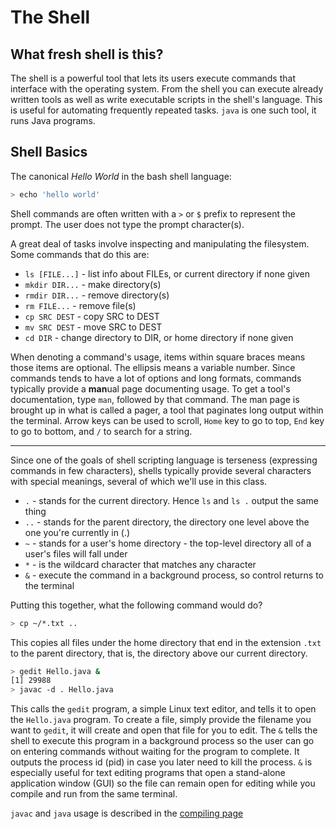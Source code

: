 # The Shell
## What fresh shell is this?

The shell is a powerful tool that lets its users execute commands that
interface with the operating system. From the shell you can execute
already written tools as well as write executable scripts in the
shell's language. This is useful for automating frequently repeated
tasks. `java` is one such tool, it runs Java programs.

## Shell Basics

The canonical *Hello World* in the bash shell language:
```bash
> echo 'hello world'
```

Shell commands are often written with a `>` or `$` prefix to represent
the prompt. The user does not type the prompt character(s).

A great deal of tasks involve inspecting and manipulating the
filesystem. Some commands that do this are:

* `ls [FILE...]` - list info about FILEs, or current directory if none given
* `mkdir DIR...` - make directory(s)
* `rmdir DIR...` - remove directory(s)
* `rm FILE...` - remove file(s)
* `cp SRC DEST` - copy SRC to DEST
* `mv SRC DEST` - move SRC to DEST
* `cd DIR` - change directory to DIR, or home directory if none given

When denoting a command's usage, items within square braces means
those items are optional. The ellipsis means a variable number. Since
commands tends to have a lot of options and long formats, commands
typically provide a **man**ual page documenting usage. To get a tool's
documentation, type `man`, followed by that command. The man page is
brought up in what is called a pager, a tool that paginates long
output within the terminal. Arrow keys can be used to scroll, `Home`
key to go to top, `End` key to go to bottom, and `/` to search for a
string.

---

Since one of the goals of shell scripting language is terseness
(expressing commands in few characters), shells typically provide
several characters with special meanings, several of which we'll use
in this class.

* `.` - stands for the current directory. Hence `ls` and `ls .` output
  the same thing
* `..` - stands for the parent directory, the directory one level
  above the one you're currently in (.)
* `~` - stands for a user's home directory - the top-level directory
  all of a user's files will fall under
* `*` - is the wildcard character that matches any character
* `&` - execute the command in a background process, so control
  returns to the terminal

Putting this together, what the following
command would do?

```bash
> cp ~/*.txt ..
```

This copies all files under the home directory that end in the
extension `.txt` to the parent directory, that is, the directory above
our current directory.

```bash
> gedit Hello.java &
[1] 29988
> javac -d . Hello.java
```

This calls the `gedit` program, a simple Linux text editor, and tells
it to open the `Hello.java` program. To create a file, simply provide
the filename you want to `gedit`, it will create and open that file
for you to edit. The `&` tells the shell to execute this program in a
background process so the user can go on entering commands without
waiting for the program to complete. It outputs the process id (pid)
in case you later need to kill the process. `&` is especially useful
for text editing programs that open a stand-alone application window
(GUI) so the file can remain open for editing while you compile and
run from the same terminal.

`javac` and `java` usage is described in the [compiling page](compiling.html)
